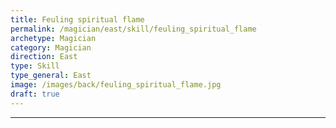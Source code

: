 ```yaml
---
title: Feuling spiritual flame
permalink: /magician/east/skill/feuling_spiritual_flame
archetype: Magician
category: Magician
direction: East
type: Skill
type_general: East
image: /images/back/feuling_spiritual_flame.jpg
draft: true
---
```


---
